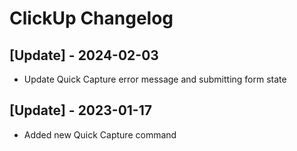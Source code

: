# ClickUp Changelog

 ## [Update] - 2024-02-03

 - Update Quick Capture error message and submitting form state

 ## [Update] - 2023-01-17

 - Added new Quick Capture command